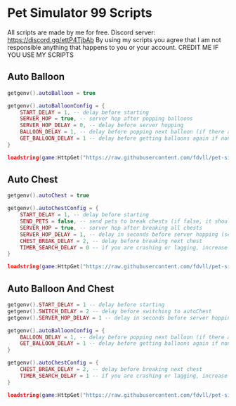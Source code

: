 # Pet Simulator 99 Scripts
All scripts are made by me for free. Discord server: https://discord.gg/ettP4TjbAb
By using my scripts you agree that I am not responsible anything that happens to you or your account.
CREDIT ME IF YOU USE MY SCRIPTS

## Auto Balloon
```lua
getgenv().autoBalloon = true

getgenv().autoBalloonConfig = {
    START_DELAY = 1, -- delay before starting
    SERVER_HOP = true, -- server hop after popping balloons
    SERVER_HOP_DELAY = 0, -- delay before server hopping
    BALLOON_DELAY = 1, -- delay before popping next balloon (if there are multiple balloons in the server)
    GET_BALLOON_DELAY = 1 -- delay before getting balloons again if none are detected
}

loadstring(game:HttpGet("https://raw.githubusercontent.com/fdvll/pet-simulator-99/main/autoBalloon.lua"))()
```

## Auto Chest
```lua
getgenv().autoChest = true

getgenv().autoChestConfig = {
    START_DELAY = 1, -- delay before starting
    SEND_PETS = false, -- send pets to break chests (if false, it shouldn't interfere with autofarm)
    SERVER_HOP = true, -- server hop after breaking all chests
    SERVER_HOP_DELAY = 1, -- delay in seconds before server hopping (set to 0 for no delay)
    CHEST_BREAK_DELAY = 2, -- delay before breaking next chest
    TIMER_SEARCH_DELAY = 0 -- if you are crashing or lagging, increase this value, otherwise leave it as is
}

loadstring(game:HttpGet("https://raw.githubusercontent.com/fdvll/pet-simulator-99/main/autoChest.lua"))()
```


## Auto Balloon And Chest
```lua
getgenv().START_DELAY = 1 -- delay before starting
getgenv().SWITCH_DELAY = 2 -- delay before switching to autoChest
getgenv().SERVER_HOP_DELAY = 1 -- delay in seconds before server hopping

getgenv().autoBalloonConfig = {
    BALLOON_DELAY = 1, -- delay before popping next balloon (if there are multiple balloons in the server)
    GET_BALLOON_DELAY = 1 -- delay before getting balloons again if none are detected
}

getgenv().autoChestConfig = {
    CHEST_BREAK_DELAY = 2, -- delay before breaking next chest
    TIMER_SEARCH_DELAY = 1 -- if you are crashing or lagging, increase this value, otherwise leave it as is
}

loadstring(game:HttpGet("https://raw.githubusercontent.com/fdvll/pet-simulator-99/main/autoBalloonAndChest.lua"))()
```
